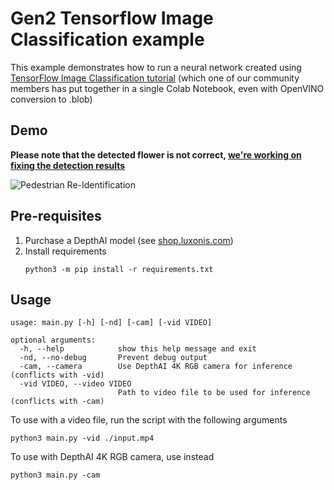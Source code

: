 # Gen2 Tensorflow Image Classification example

This example demonstrates how to run a neural network created using [TensorFlow Image Classification tutorial](https://www.tensorflow.org/tutorials/images/classification)
(which one of our community members has put together in a single Colab Notebook, even with OpenVINO conversion to .blob)


## Demo

**Please note that the detected flower is not correct, [we're working on fixing the detection results](https://github.com/luxonis/depthai-experiments/issues/55)**

![Pedestrian Re-Identification](https://user-images.githubusercontent.com/5244214/106612249-3039d500-6569-11eb-94c3-7efb4267c53b.gif)

## Pre-requisites

1. Purchase a DepthAI model (see [shop.luxonis.com](https://shop.luxonis.com/))
2. Install requirements
   ```
   python3 -m pip install -r requirements.txt
   ```

## Usage

```
usage: main.py [-h] [-nd] [-cam] [-vid VIDEO]

optional arguments:
  -h, --help            show this help message and exit
  -nd, --no-debug       Prevent debug output
  -cam, --camera        Use DepthAI 4K RGB camera for inference (conflicts with -vid)
  -vid VIDEO, --video VIDEO
                        Path to video file to be used for inference (conflicts with -cam)
```

To use with a video file, run the script with the following arguments

```
python3 main.py -vid ./input.mp4
```

To use with DepthAI 4K RGB camera, use instead

```
python3 main.py -cam
``` 
